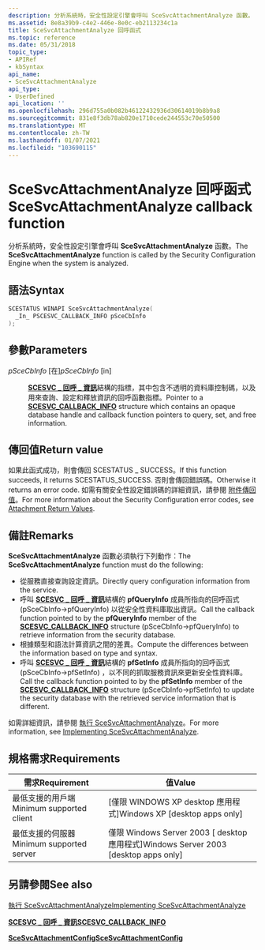 ```yaml
---
description: 分析系統時，安全性設定引擎會呼叫 SceSvcAttachmentAnalyze 函數。
ms.assetid: 8e8a39b9-c4e2-446e-8e0c-eb2113234c1a
title: SceSvcAttachmentAnalyze 回呼函式
ms.topic: reference
ms.date: 05/31/2018
topic_type:
- APIRef
- kbSyntax
api_name:
- SceSvcAttachmentAnalyze
api_type:
- UserDefined
api_location: ''
ms.openlocfilehash: 296d755a0b082b46122432936d30614019b8b9a8
ms.sourcegitcommit: 831e8f3db78ab820e1710cede244553c70e50500
ms.translationtype: MT
ms.contentlocale: zh-TW
ms.lasthandoff: 01/07/2021
ms.locfileid: "103690115"
---
```

# <a name="scesvcattachmentanalyze-callback-function"></a><span data-ttu-id="7b4c6-103">SceSvcAttachmentAnalyze 回呼函式</span><span class="sxs-lookup"><span data-stu-id="7b4c6-103">SceSvcAttachmentAnalyze callback function</span></span>

<span data-ttu-id="7b4c6-104">分析系統時，安全性設定引擎會呼叫 **SceSvcAttachmentAnalyze** 函數。</span><span class="sxs-lookup"><span data-stu-id="7b4c6-104">The **SceSvcAttachmentAnalyze** function is called by the Security Configuration Engine when the system is analyzed.</span></span>

## <a name="syntax"></a><span data-ttu-id="7b4c6-105">語法</span><span class="sxs-lookup"><span data-stu-id="7b4c6-105">Syntax</span></span>


```C++
SCESTATUS WINAPI SceSvcAttachmentAnalyze(
  _In_ PSCESVC_CALLBACK_INFO pSceCbInfo
);
```



## <a name="parameters"></a><span data-ttu-id="7b4c6-106">參數</span><span class="sxs-lookup"><span data-stu-id="7b4c6-106">Parameters</span></span>

<dl> <dt>

<span data-ttu-id="7b4c6-107">*pSceCbInfo* \[在\]</span><span class="sxs-lookup"><span data-stu-id="7b4c6-107">*pSceCbInfo* \[in\]</span></span>
</dt> <dd>

<span data-ttu-id="7b4c6-108">[**SCESVC \_ 回呼 \_ 資訊**](/windows/win32/api/scesvc/ns-scesvc-scesvc_callback_info)結構的指標，其中包含不透明的資料庫控制碼，以及用來查詢、設定和釋放資訊的回呼函數指標。</span><span class="sxs-lookup"><span data-stu-id="7b4c6-108">Pointer to a [**SCESVC\_CALLBACK\_INFO**](/windows/win32/api/scesvc/ns-scesvc-scesvc_callback_info) structure which contains an opaque database handle and callback function pointers to query, set, and free information.</span></span>

</dd> </dl>

## <a name="return-value"></a><span data-ttu-id="7b4c6-109">傳回值</span><span class="sxs-lookup"><span data-stu-id="7b4c6-109">Return value</span></span>

<span data-ttu-id="7b4c6-110">如果此函式成功，則會傳回 SCESTATUS \_ SUCCESS。</span><span class="sxs-lookup"><span data-stu-id="7b4c6-110">If this function succeeds, it returns SCESTATUS\_SUCCESS.</span></span> <span data-ttu-id="7b4c6-111">否則會傳回錯誤碼。</span><span class="sxs-lookup"><span data-stu-id="7b4c6-111">Otherwise it returns an error code.</span></span> <span data-ttu-id="7b4c6-112">如需有關安全性設定錯誤碼的詳細資訊，請參閱 [附件傳回值](management-return-values.md)。</span><span class="sxs-lookup"><span data-stu-id="7b4c6-112">For more information about the Security Configuration error codes, see [Attachment Return Values](management-return-values.md).</span></span>

## <a name="remarks"></a><span data-ttu-id="7b4c6-113">備註</span><span class="sxs-lookup"><span data-stu-id="7b4c6-113">Remarks</span></span>

<span data-ttu-id="7b4c6-114">**SceSvcAttachmentAnalyze** 函數必須執行下列動作：</span><span class="sxs-lookup"><span data-stu-id="7b4c6-114">The **SceSvcAttachmentAnalyze** function must do the following:</span></span>

-   <span data-ttu-id="7b4c6-115">從服務直接查詢設定資訊。</span><span class="sxs-lookup"><span data-stu-id="7b4c6-115">Directly query configuration information from the service.</span></span>
-   <span data-ttu-id="7b4c6-116">呼叫 [**SCESVC \_ 回呼 \_ 資訊**](/windows/win32/api/scesvc/ns-scesvc-scesvc_callback_info)結構的 **pfQueryInfo** 成員所指向的回呼函式 (pSceCbInfo->pfQueryInfo) 以從安全性資料庫取出資訊。</span><span class="sxs-lookup"><span data-stu-id="7b4c6-116">Call the callback function pointed to by the **pfQueryInfo** member of the [**SCESVC\_CALLBACK\_INFO**](/windows/win32/api/scesvc/ns-scesvc-scesvc_callback_info) structure (pSceCbInfo->pfQueryInfo) to retrieve information from the security database.</span></span>
-   <span data-ttu-id="7b4c6-117">根據類型和語法計算資訊之間的差異。</span><span class="sxs-lookup"><span data-stu-id="7b4c6-117">Compute the differences between the information based on type and syntax.</span></span>
-   <span data-ttu-id="7b4c6-118">呼叫 [**SCESVC \_ 回呼 \_ 資訊**](/windows/win32/api/scesvc/ns-scesvc-scesvc_callback_info)結構的 **pfSetInfo** 成員所指向的回呼函式 (pSceCbInfo->pfSetInfo) ，以不同的抓取服務資訊來更新安全性資料庫。</span><span class="sxs-lookup"><span data-stu-id="7b4c6-118">Call the callback function pointed to by the **pfSetInfo** member of the [**SCESVC\_CALLBACK\_INFO**](/windows/win32/api/scesvc/ns-scesvc-scesvc_callback_info) structure (pSceCbInfo->pfSetInfo) to update the security database with the retrieved service information that is different.</span></span>

<span data-ttu-id="7b4c6-119">如需詳細資訊，請參閱 [執行 SceSvcAttachmentAnalyze](implementing-scesvcattachmentanalyze.md)。</span><span class="sxs-lookup"><span data-stu-id="7b4c6-119">For more information, see [Implementing SceSvcAttachmentAnalyze](implementing-scesvcattachmentanalyze.md).</span></span>

## <a name="requirements"></a><span data-ttu-id="7b4c6-120">規格需求</span><span class="sxs-lookup"><span data-stu-id="7b4c6-120">Requirements</span></span>



| <span data-ttu-id="7b4c6-121">需求</span><span class="sxs-lookup"><span data-stu-id="7b4c6-121">Requirement</span></span> | <span data-ttu-id="7b4c6-122">值</span><span class="sxs-lookup"><span data-stu-id="7b4c6-122">Value</span></span> |
|-------------------------------------|------------------------------------------------------|
| <span data-ttu-id="7b4c6-123">最低支援的用戶端</span><span class="sxs-lookup"><span data-stu-id="7b4c6-123">Minimum supported client</span></span><br/> | <span data-ttu-id="7b4c6-124">\[僅限 WINDOWS XP desktop 應用程式\]</span><span class="sxs-lookup"><span data-stu-id="7b4c6-124">Windows XP \[desktop apps only\]</span></span><br/>          |
| <span data-ttu-id="7b4c6-125">最低支援的伺服器</span><span class="sxs-lookup"><span data-stu-id="7b4c6-125">Minimum supported server</span></span><br/> | <span data-ttu-id="7b4c6-126">僅限 Windows Server 2003 \[ desktop 應用程式\]</span><span class="sxs-lookup"><span data-stu-id="7b4c6-126">Windows Server 2003 \[desktop apps only\]</span></span><br/> |



## <a name="see-also"></a><span data-ttu-id="7b4c6-127">另請參閱</span><span class="sxs-lookup"><span data-stu-id="7b4c6-127">See also</span></span>

<dl> <dt>

[<span data-ttu-id="7b4c6-128">執行 SceSvcAttachmentAnalyze</span><span class="sxs-lookup"><span data-stu-id="7b4c6-128">Implementing SceSvcAttachmentAnalyze</span></span>](implementing-scesvcattachmentanalyze.md)
</dt> <dt>

[<span data-ttu-id="7b4c6-129">**SCESVC \_ 回呼 \_ 資訊**</span><span class="sxs-lookup"><span data-stu-id="7b4c6-129">**SCESVC\_CALLBACK\_INFO**</span></span>](/windows/win32/api/scesvc/ns-scesvc-scesvc_callback_info)
</dt> <dt>

[<span data-ttu-id="7b4c6-130">**SceSvcAttachmentConfig**</span><span class="sxs-lookup"><span data-stu-id="7b4c6-130">**SceSvcAttachmentConfig**</span></span>](scesvcattachmentconfig.md)
</dt> </dl>

 

 




